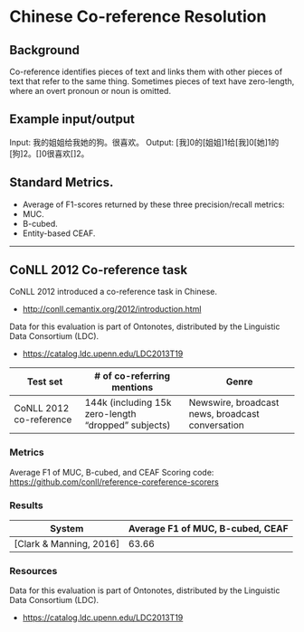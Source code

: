 # Chinese Co-reference Resolution

## Background

Co-reference identifies pieces of text and links them with other pieces of text that refer to the same thing.  Sometimes pieces of text have zero-length, where an overt pronoun or noun is omitted.

## Example input/output

Input: 我的姐姐给我她的狗。很喜欢。
Output:  [我]0的[姐姐]1给[我]0[她]1的[狗]2。[]0很喜欢[]2。

## Standard Metrics.
- Average of F1-scores returned by these three precision/recall metrics:
- MUC.  
- B-cubed.  
- Entity-based CEAF.  

---

## CoNLL 2012 Co-reference task

CoNLL 2012 introduced a co-reference task in Chinese.
- http://conll.cemantix.org/2012/introduction.html 

Data for this evaluation is part of Ontonotes, distributed by the Linguistic Data Consortium (LDC).
- https://catalog.ldc.upenn.edu/LDC2013T19 

|  Test set | # of co-referring mentions | Genre |
| --- | --- | --- |
|  CoNLL 2012 co-reference | 144k (including 15k zero-length “dropped” subjects) | Newswire, broadcast news, broadcast conversation |

### Metrics

Average F1 of MUC, B-cubed, and CEAF
Scoring code: https://github.com/conll/reference-coreference-scorers 

### Results

|  System | Average F1 of MUC, B-cubed, CEAF |
| --- | --- |
|  [Clark & Manning, 2016] | 63.66 |

### Resources

Data for this evaluation is part of Ontonotes, distributed by the Linguistic Data Consortium (LDC).
- https://catalog.ldc.upenn.edu/LDC2013T19 

